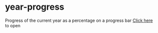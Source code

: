 # year-progress
Progress of the current year as a percentage on a progress bar
[Click here](https://greatmjh.github.io/year-progress/) to open
